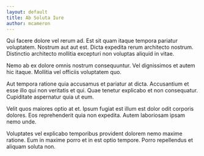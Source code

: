 ```yaml
---
layout: default
title: Ab Soluta Iure
author: mcameron
---
```


Qui facere dolore vel rerum ad. Est sit quam itaque tempora pariatur voluptatem. Nostrum aut aut est. Dicta expedita rerum architecto nostrum. Distinctio architecto mollitia excepturi non voluptas aliquid in vitae.

Nemo ab ex dolore omnis nostrum consequuntur. Vel dignissimos et autem hic itaque. Mollitia vel officiis voluptatem quo.

Aut tempora ratione quia accusamus et pariatur at dicta. Accusantium et esse illo qui non veritatis et qui. Quae tenetur explicabo et non consequatur. Cupiditate aspernatur quia ut eum.

Velit quos maiores optio at et. Ipsum fugiat est illum est dolor odit corporis dolores. Eos reprehenderit quia non expedita. Autem laboriosam ipsam nemo unde.

Voluptates vel explicabo temporibus provident dolorem nemo maxime ratione. Eum in maxime porro et in est optio tempore. Porro repellendus et aliquam soluta non.
